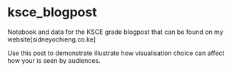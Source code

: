 # ksce_blogpost
Notebook and data for the KSCE grade blogpost that can be found on my website[sidneyochieng.co.ke]

Use this post to demonstrate illustrate how visualisation choice can affect how your is seen by audiences.

